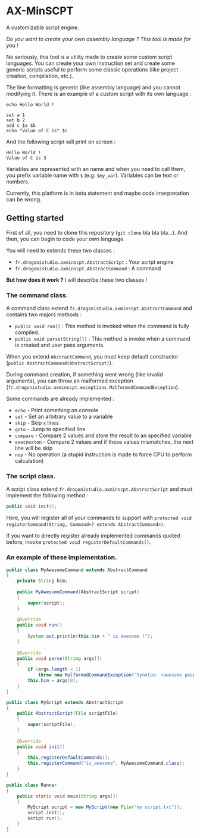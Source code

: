 # AX-MinSCPT
A customizable script engine.

*Do you want to create your own assembly language ? This tool is made for you !*

No seriously, this tool is a utility made to create some custom script languages. You can create your own instruction set and create some generic scripts useful to perform some classic operations (like project creation, compilation, etc.).

The line formatting is generic (like assembly language) and you cannot modifying it. There is an example of a custom script with its own language :
```
echo Hello World !

set a 1
set b 2
add c $a $b
echo "Value of C is" $c
```
And the following script will print on screen :
```
Hello World !
Value of C is 3
```

Variables are represented with an name and when you need to call them, you prefix variable name with `$` (e.g: `$my_var`). Variables can be text or numbers.

Currently, this platform is in beta statement and maybe code interpretation can be wrong.

## Getting started

First of all, you need to clone this repository (`git clone` bla bla bla...). And then, you can begin to code your own language.

You will need to extends these two classes :

* `fr.drogonistudio.axminscpt.AbstractScript` : Your script engine
* `fr.drogonistudio.axminscpt.AbstractCommand` : A command

**But how does it work ?** I will describe these two classes !

### The command class.

A command class extend `fr.drogonistudio.axminscpt.AbstractCommand` and contains two majors methods :
* `public void run()` : This method is invoked when the command is fully compiled.
* `public void parse(String[])` : This method is invoke when a command is created and user pass arguments.

When you extend `AbstractCommand`, you must keep default constructor (`public AbstractCommand(AbstractScript)`).

During command creation, if something went wrong (like invalid arguments), you can throw an malformed exception (`fr.drogonistudio.axminscpt.exceptions.MalformedCommandException`).

Some commands are already implemented :
* `echo` - Print something on console
* `set` - Set an arbitrary value to a variable
* `skip` - Skip `x` lines
* `goto` - Jump to specified line
* `compare` - Compare 2 values and store the result to an specified variable
* `execnexton` - Compare 2 values and if these values mismatches, the next line will be skip
* `nop` - No operation (a stupid instruction is made to force CPU to perform calculation)

### The script class.

A script class extend `fr.drogonistudio.axminscpt.AbstractScript` and must implement the following method :

```java
public void init();
```

Here, you will register all of your commands to support with `protected void registerCommand(String, Command<? extends AbstractCommand>)`.

If you want to directly register already implemented commands quoted before, invoke `protected void registerDefaultCommands()`.

### An example of these implementation.

```java
public class MyAwesomeCommand extends AbstractCommand
{
    private String him;
    
    public MyAwesomeCommand(AbstractScript script)
    {
    	super(script);
    }
    
    @Override
    public void run()
    {
    	System.out.println(this.him + " is awesome !");
    }
    
    @Override
    public void parse(String args[])
    {
    	if (args.length < 1)
        	throw new MalformedCommandException("Synxtax: <awesome people>");
       	this.him = args[0];
    }
}

public class MyScript extends AbstractScript
{
    public AbstractScript(File scriptFile)
    {
    	super(scriptFile);
    }
    
    @Override
    public void init()
    {
    	this.registerDefaultCommands();
        this.registerCommand("is_awesome", MyAwesomeCommand.class);
    }
}

public class Runner
{
    public static void main(String args[])
    {
    	MyScript script = new MyScript(new File("my script.txt"));
        script.init();
        script.run();
    }
}
```
